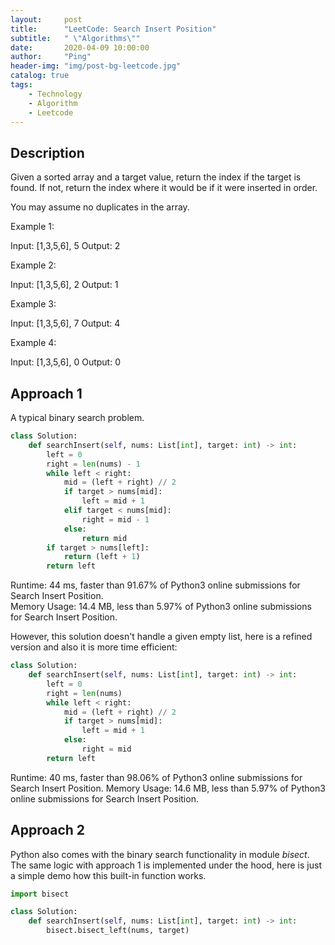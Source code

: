 ```yaml
---
layout:     post
title:      "LeetCode: Search Insert Position"
subtitle:   " \"Algorithms\""
date:       2020-04-09 10:00:00
author:     "Ping"
header-img: "img/post-bg-leetcode.jpg"
catalog: true
tags:
    - Technology
    - Algorithm
    - Leetcode
---
```


## Description
Given a sorted array and a target value, return the index if the target is found. If not, return the index where it would be if it were inserted in order.

You may assume no duplicates in the array.

Example 1:

Input: [1,3,5,6], 5
Output: 2 

Example 2:

Input: [1,3,5,6], 2
Output: 1

Example 3:

Input: [1,3,5,6], 7
Output: 4

Example 4:

Input: [1,3,5,6], 0
Output: 0

## Approach 1
A typical binary search problem.

```python
class Solution:
    def searchInsert(self, nums: List[int], target: int) -> int:
        left = 0
        right = len(nums) - 1
        while left < right:
            mid = (left + right) // 2
            if target > nums[mid]:
                left = mid + 1
            elif target < nums[mid]:
                right = mid - 1
            else:
                return mid
        if target > nums[left]:
            return (left + 1)
        return left 
```
Runtime: 44 ms, faster than 91.67% of Python3 online submissions for Search Insert Position.   
Memory Usage: 14.4 MB, less than 5.97% of Python3 online submissions for Search Insert Position.

However, this solution doesn't handle a given empty list, here is a refined version and also it is more time efficient:

```python
class Solution:
    def searchInsert(self, nums: List[int], target: int) -> int:
        left = 0
        right = len(nums)
        while left < right:
            mid = (left + right) // 2
            if target > nums[mid]:
                left = mid + 1
            else:
                right = mid
        return left
```

Runtime: 40 ms, faster than 98.06% of Python3 online submissions for Search Insert Position.
Memory Usage: 14.6 MB, less than 5.97% of Python3 online submissions for Search Insert Position.

## Approach 2
Python also comes with the binary search functionality in module _bisect_.   
The same logic with approach 1 is implemented under the hood, here is just a simple demo how this built-in function works.

```python
import bisect

class Solution:
    def searchInsert(self, nums: List[int], target: int) -> int:
        bisect.bisect_left(nums, target)
```

